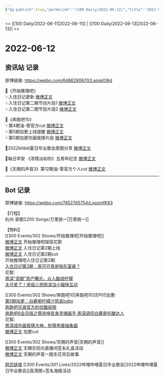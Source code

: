 ```yaml
---
{"dg-publish":true,"permalink":"/100 Daily/2022-06-12/","title":"2022-06-12","created":"2022-12-04T23:05:58.000+08:00","updated":"2023-01-09T19:16:26.135+08:00"}
---
```



<< [[100 Daily/2022-06-11\|2022-06-11]] | [[100 Daily/2022-06-13\|2022-06-13]] >>

# 2022-06-12

## 资讯站 记录

原博链接: https://weibo.com/6466290670/LxqxklO6d

🌟《开始推理吧》  
✨入住日记更新 [微博正文](https://m.weibo.cn/6466290670/4779610853868669)  
✨入住日记第二期节目片段1 [微博正文](https://m.weibo.cn/6466290670/4779619443806948)  
✨入住日记第二期节目片段2 [微博正文](https://m.weibo.cn/6466290670/4779620053028657)

🌟《奔跑吧10》  
✨第4期油-管官方cut [微博正文](https://m.weibo.cn/6466290670/4779578734150653)  
✨第5期加更上线提醒 [微博正文](https://m.weibo.cn/6466290670/4779508169444035)  
✨第5期加更你画我猜片段 [微博正文](https://m.weibo.cn/6466290670/4779511616377583)

🌟2022bilibili夏日毕业歌会原图分享 [微博正文](https://m.weibo.cn/6466290670/4779494407406113)

🌟每日早安 《浓情淡如你》五周年纪念 [微博正文](https://m.weibo.cn/6466290670/4779450187121071)

🌟《天赐的声音3》第12期油-管官方个人cut [微博正文](https://m.weibo.cn/6466290670/4779578508447798)

---
## Bot 记录

原博链接: https://weibo.com/7452765754/LxqzmfK93

【行程】  
杭州 录歌[[200 Songs/万里挑一\|万里挑一]]

【物料】  
[[300 Events/302 Shows/开始推理吧\|开始推理吧]]  
[微博正文](https://m.weibo.cn/7499016617/4779506181079976) 开始推理吧探班花絮  
[微博正文](https://m.weibo.cn/2162247381/4779597143212721) 入住日记第2期上线  
[微博正文](https://m.weibo.cn/1371117067/4779606278668800) 入住日记第2期cut  
开始推理吧入住日记第2期:  
[入住日记第2期：周可可竟是隐形富豪？](https://weibo.cn/sinaurl?u=https%3A%2F%2Fv.qq.com%2Fx%2Fcover%2Fmzc00200qdedeyd%2Fx0043qz1pdy.html)  
花絮:  
[周深“高额”资产曝光，众人酸成柠檬](https://weibo.cn/sinaurl?u=https%3A%2F%2Fv.qq.com%2Fx%2Fcover%2Fmzc00200qdedeyd%2Ff00431pzpne.html%3Fn_version%3D2021)  
[太可爱了！宋祖儿把周深当小猫咪互动](https://weibo.cn/sinaurl?u=https%3A%2F%2Fv.qq.com%2Fx%2Fcover%2Fmzc00200qdedeyd%2Fs00434zgyxn.html%3Fn_version%3D2021)

[[300 Events/302 Shows/奔跑吧10\|奔跑吧10]]EP05加更:  
[第5期加更：白鹿喝柠檬汁惊呆baby](https://weibo.cn/sinaurl?u=https%3A%2F%2Fm.v.qq.com%2Fplay.html%3Fcid%3Dmzc00200a08uylk%26vid%3Dn0043pgz3to%26ptag%3Dv_qq_com%26n_version%3D2021)  
[奔跑吧兄弟官方的优酷视频](https://weibo.cn/sinaurl?u=https%3A%2F%2Fm.youku.com%2Falipay_video%2Fid_XNTg2OTY1NTMwNA%3D%3D.html%3Fspm%3Da2hww.12518357.drawer5.dzj1_2)  
[奔跑吧6会员版之蔡徐坤变身灵魂画手 周深调侃白鹿是吃酸达人](https://weibo.cn/sinaurl?u=https%3A%2F%2Fm.iqiyi.com%2Fv_12qtay4a56c.html%3Fvfrm%3D2-3-0-1)  
花絮:  
[周深成你画我猜大神，秒猜李晨抽象画](https://weibo.cn/sinaurl?u=https%3A%2F%2Fv.qq.com%2Fx%2Fcover%2Fmzc00200a08uylk%2Fm0043q12gn8.html%3Fn_version%3D2021)  
[微博正文](https://m.weibo.cn/1371117067/4779505057794783) 加更cut

[[300 Events/302 Shows/天赐的声音\|天赐的声音]]  
[微博正文](https://m.weibo.cn/1315706994/4779511411117713) 天赐东阳光直播间签名礼盒活动  
[微博正文](https://m.weibo.cn/7387226535/4779595691721736) 天赐的声音一路生花背后故事

[网页链接](https://weibo.cn/sinaurl?u=https%3A%2F%2Fb23.tv%2Fh7rvBJ1) [[300 Events/301 Lives/2022哔哩哔哩夏日毕业歌会\|2022哔哩哔哩夏日毕业歌会]]高清图+签名海报活动
